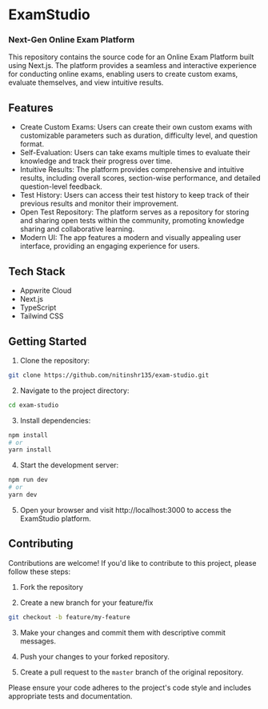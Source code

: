 # ExamStudio

### Next-Gen Online Exam Platform

This repository contains the source code for an Online Exam Platform built using Next.js. The platform provides a seamless and interactive experience for conducting online exams, enabling users to create custom exams, evaluate themselves, and view intuitive results.

## Features
- Create Custom Exams: Users can create their own custom exams with customizable parameters such as duration, difficulty level, and question format.
- Self-Evaluation: Users can take exams multiple times to evaluate their knowledge and track their progress over time.
- Intuitive Results: The platform provides comprehensive and intuitive results, including overall scores, section-wise performance, and detailed question-level feedback.
- Test History: Users can access their test history to keep track of their previous results and monitor their improvement.
- Open Test Repository: The platform serves as a repository for storing and sharing open tests within the community, promoting knowledge sharing and collaborative learning.
- Modern UI: The app features a modern and visually appealing user interface, providing an engaging experience for users.

## Tech Stack
- Appwrite Cloud
- Next.js
- TypeScript
- Tailwind CSS

## Getting Started

1. Clone the repository:

```bash
git clone https://github.com/nitinshr135/exam-studio.git
```
2. Navigate to the project directory:

```bash
cd exam-studio
```
3. Install dependencies: 

```bash
npm install
# or
yarn install
```

4. Start the development server:

```bash
npm run dev
# or
yarn dev
```

5. Open your browser and visit http://localhost:3000 to access the ExamStudio platform.

## Contributing

Contributions are welcome! If you'd like to contribute to this project, please follow these steps:

1. Fork the repository

2. Create a new branch for your feature/fix
```bash
git checkout -b feature/my-feature
```
3. Make your changes and commit them with descriptive commit messages.

4. Push your changes to your forked repository.

5. Create a pull request to the `master` branch of the original repository.

Please ensure your code adheres to the project's code style and includes appropriate tests and documentation.